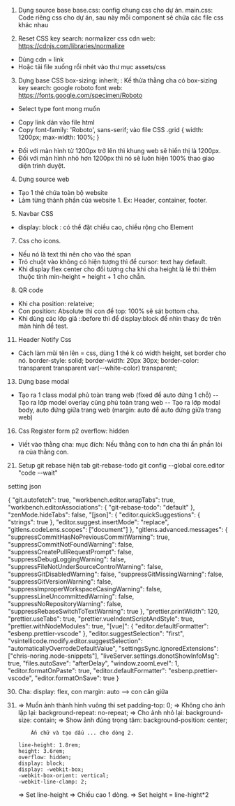 1. Dụng source base
   base.css: config chung css cho dự án.
   main.css: Code riêng css cho dự án, sau này mỗi component sẽ chứa các file css khác nhau

2. Reset CSS
   key search: normalizer css cdn
   web: https://cdnjs.com/libraries/normalize

- Dùng cdn = link <link rel="stylesheet" href="https://cdnjs.cloudflare.com/ajax/libs/normalize/8.0.1/normalize.min.css" />
- Hoặc tải file xuống rồi nhét vào thư mục assets/css

3. Dựng base CSS
   box-sizing: inherit; : Kế thừa thằng cha có box-sizing
   key search: google roboto font
   web: https://fonts.google.com/specimen/Roboto

- Select type font mong muốn

* Copy link dán vào file html
* Copy font-family: 'Roboto', sans-serif; vào file CSS
  .grid {
  width: 1200px;
  max-width: 100%;
  }

- Đối với màn hình từ 1200px trở lên thì khung web sẽ hiển thị là 1200px.
- Đối với màn hình nhỏ hơn 1200px thì nó sẽ luôn hiện 100% thao giao diện trình duyệt.

4. Dựng source web

- Tạo 1 thẻ chứa toàn bộ website
- Làm từng thành phần của website 1. Ex: Header, container, footer.

5. Navbar CSS

- display: block : có thể đặt chiều cao, chiều rộng cho Element

7. Css cho icons.

- Nếu nó là text thì nên cho vào thẻ span
- Trỏ chuột vào không có hiện tượng thì để cursor: text hay default.
- Khi display flex center cho đối tượng cha khi cha height là lẻ thì thêm
  thuộc tính min-height = height + 1 cho chẵn.

8. QR code

- Khi cha position: relateive;
- Con position: Absolute thì con để top: 100% sẽ sát bottom cha.
- Khi dùng các lớp giả ::before thì để display:block để nhìn thasy đc trên màn hình để test.

11. Header Notify Css

- Cách làm mũi tên lên = css, dùng 1 thẻ k có width height, set border cho nó.
  border-style: solid;
  border-width: 20px 30px;
  border-color: transparent transparent var(--white-color) transparent;

13. Dựng base modal

- Tạo ra 1 class modal phủ toàn trang web (fixed để auto đứng 1 chỗ)
  -- Tạo ra lớp model overlay cũng phủ toàn trang web
  -- Tạo ra lớp modal body, auto đứng giữa trang web (margin: auto để auto đứng giữa trang web)

16. Css Register form p2
    overflow: hidden

- Viết vào thằng cha: mục đích: Nếu thằng con to hơn cha thì ẩn phần lòi ra của thằng con.

21. Setup git rebase hiện tab git-rebase-todo
    git config --global core.editor "code --wait"

setting json

{
"git.autofetch": true,
"workbench.editor.wrapTabs": true,
"workbench.editorAssociations": {
"git-rebase-todo": "default"
},
"zenMode.hideTabs": false,
"[json]": {
"editor.quickSuggestions": {
"strings": true
},
"editor.suggest.insertMode": "replace",
"gitlens.codeLens.scopes": ["document"]
},
"gitlens.advanced.messages": {
"suppressCommitHasNoPreviousCommitWarning": true,
"suppressCommitNotFoundWarning": false,
"suppressCreatePullRequestPrompt": false,
"suppressDebugLoggingWarning": false,
"suppressFileNotUnderSourceControlWarning": false,
"suppressGitDisabledWarning": false,
"suppressGitMissingWarning": false,
"suppressGitVersionWarning": false,
"suppressImproperWorkspaceCasingWarning": false,
"suppressLineUncommittedWarning": false,
"suppressNoRepositoryWarning": false,
"suppressRebaseSwitchToTextWarning": true
},
"prettier.printWidth": 120,
"prettier.useTabs": true,
"prettier.vueIndentScriptAndStyle": true,
"prettier.withNodeModules": true,
"[vue]": {
"editor.defaultFormatter": "esbenp.prettier-vscode"
},
"editor.suggestSelection": "first",
"vsintellicode.modify.editor.suggestSelection": "automaticallyOverrodeDefaultValue",
"settingsSync.ignoredExtensions": ["chris-noring.node-snippets"],
"liveServer.settings.donotShowInfoMsg": true,
"files.autoSave": "afterDelay",
"window.zoomLevel": 1,
"editor.formatOnPaste": true,
"editor.defaultFormatter": "esbenp.prettier-vscode",
"editor.formatOnSave": true
}

30. Cha: display: flex, con margin: auto --> con căn giữa

31. <div class="home-product-item__img"
                		style="background-image: url(https://cf.shopee.vn/file/f03a91132ed1fd13bd36e704f4a52b6e_tn)"
                										></div>
            => Muốn ảnh thành hình vuông thì set padding-top: 0;
            => Không cho ảnh lặp lại: background-repeat: no-repeat;
            => Cho ảnh nhỏ lại: background-size: contain;
            => Show ảnh đúng trọng tâm: background-position: center;

            Ẩn chữ và tạo dấu ... cho dòng 2.

        line-height: 1.8rem;
        height: 3.6rem;
        overflow: hidden;
        display: block;
        display: -webkit-box;
        -webkit-box-orient: vertical;
        -webkit-line-clamp: 2;

    => Set line-height => Chiều cao 1 dòng.
    => Set height = line-hight\*2
